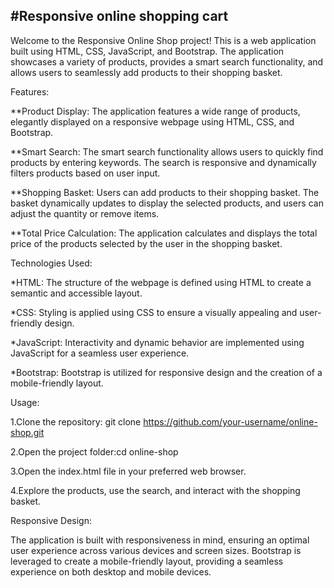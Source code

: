 #Responsive online shopping cart 
--------------------------------------
Welcome to the Responsive Online Shop project! This is a web application built using HTML, CSS, JavaScript, and Bootstrap. The application showcases a variety of products, provides a smart search functionality, and allows users to seamlessly add products to their shopping basket.


Features:

  **Product Display: The application features a wide range of products, elegantly displayed on a responsive webpage using HTML, CSS, and Bootstrap.

  **Smart Search: The smart search functionality allows users to quickly find products by entering keywords. The search is responsive and dynamically filters products based on user 
  input.

  **Shopping Basket: Users can add products to their shopping basket. The basket dynamically updates to display the selected products, and users can adjust the quantity or remove items.

  **Total Price Calculation: The application calculates and displays the total price of the products selected by the user in the shopping basket.


Technologies Used:

  *HTML: The structure of the webpage is defined using HTML to create a semantic and accessible layout.
  
  *CSS: Styling is applied using CSS to ensure a visually appealing and user-friendly design.
  
  *JavaScript: Interactivity and dynamic behavior are implemented using JavaScript for a seamless user experience.
  
  *Bootstrap: Bootstrap is utilized for responsive design and the creation of a mobile-friendly layout.


Usage:

  1.Clone the repository: git clone https://github.com/your-username/online-shop.git
  
  2.Open the project folder:cd online-shop
  
  3.Open the index.html file in your preferred web browser.
  
  4.Explore the products, use the search, and interact with the shopping basket.


Responsive Design:

The application is built with responsiveness in mind, ensuring an optimal user experience across various devices and screen sizes. 
Bootstrap is leveraged to create a mobile-friendly layout, providing a seamless experience on both desktop and mobile devices.

